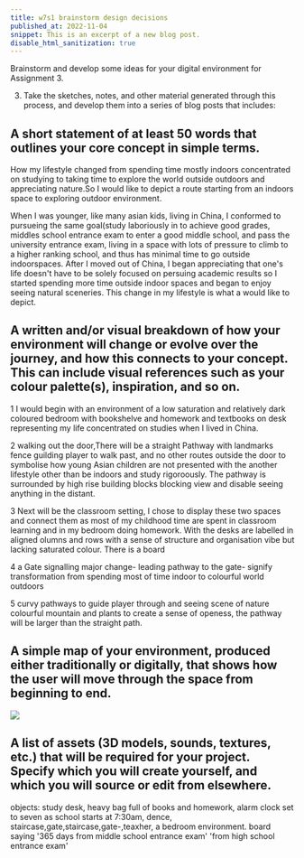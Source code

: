 ```yaml
---
title: w7s1 brainstorm design decisions
published_at: 2022-11-04
snippet: This is an excerpt of a new blog post.
disable_html_sanitization: true
---
```


 Brainstorm and develop some ideas for your digital environment for Assignment 3.

3. Take the sketches, notes, and other material generated through this process, and develop them into a series of blog posts that includes:

## A short statement of at least 50 words that outlines your core concept in simple terms.

How my lifestyle changed from spending time mostly indoors concentrated on studying to taking time to explore the world outside outdoors and appreciating nature.So I would like to depict a route starting from an indoors space to exploring outdoor environment.

When I was younger, like many asian kids, living in China, I conformed to pursueing the same goal(study laboriously in to achieve good grades, middles school entrance exam to enter a good middle school, and pass the university entrance exam, living in a space with lots of pressure to climb to a higher ranking school, and thus has minimal time to go outside indoorspaces. After I moved out of China, I began appreciating that one's life doesn't have to be solely focused on persuing academic results so I started spending more time outside indoor spaces and began to enjoy seeing natural sceneries. This change in my lifestyle is what a would like to depict.



## A written and/or visual breakdown of how your environment will change or evolve over the journey, and how this connects to your concept. This can include visual references such as your colour palette(s), inspiration, and so on.

1 I would begin with an environment of a low saturation and relatively dark coloured bedroom with bookshelve and homework and textbooks on desk representing my life concentrated on studies when I lived in China.

2 walking out the door,There will be a straight Pathway with landmarks fence guilding player to walk past, and no other routes outside the door to symbolise how young Asian children are not presented with the another lifestyle other than be indoors and study rigoroously. The pathway is surrounded by high rise building blocks blocking view and disable seeing anything in the distant. 

3 Next will be the classroom setting, I chose to display these two spaces and connect them as most of my childhood time are spent in classroom learning and in my bedroom doing homework. 
With the desks are labelled in aligned olumns and rows with a sense of structure and organisation vibe but lacking saturated colour.
There is a board 

4 a Gate signalling major change- leading pathway to the  gate- signify transformation from spending most of time indoor to colourful world outdoors 

5 curvy pathways to guide player through and seeing scene of nature colourful mountain and plants
to create a sense of openess, the pathway will be larger than the straight path.



## A simple map of your environment, produced either traditionally or digitally, that shows how the user will move through the space from beginning to end.


![ ](w7/map.jpg)





## A list of assets (3D models, sounds, textures, etc.) that will be required for your project. Specify which you will create yourself, and which you will source or edit from elsewhere.


objects: study desk, heavy bag full of books and homework, alarm clock set to seven as school starts at 7:30am, dence, staircase,gate,staircase,gate-,teaxher, a bedroom environment. board saying '365 days from middle school entrance exam' 'from high school entrance exam'



